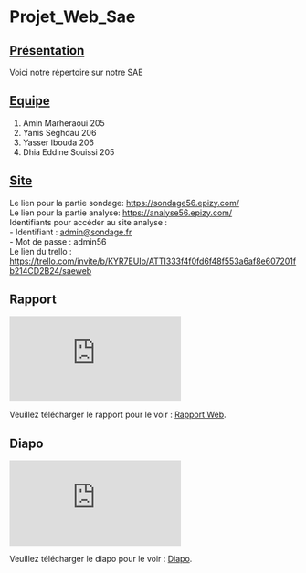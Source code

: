 # Projet_Web_Sae

## <u>Présentation</u>
Voici notre répertoire sur notre SAE

## <u>Equipe</u>
1. Amin Marheraoui 205
2. Yanis Seghdau 206
3. Yasser Ibouda 206
4. Dhia Eddine Souissi 205

## <u>Site</u><br>
Le lien pour la partie sondage: https://sondage56.epizy.com/<br>
Le lien pour la partie analyse: https://analyse56.epizy.com/<br>
Identifiants pour accéder au site analyse : <br>
    - Identifiant : admin@sondage.fr<br>
    - Mot de passe : admin56<br>
Le lien du trello : https://trello.com/invite/b/KYR7EUIo/ATTI333f4f0fd6f48f553a6af8e607201fb214CD2B24/saeweb


## Rapport
<object data="https://github.com/aminmarh/Projet_Web_Sae/blob/main/Ressources/Rapport_SAE_Sondage.pdf" type="application/pdf" width="700px" height="700px">
    <embed src="https://github.com/aminmarh/Projet_Web_Sae/blob/main/Ressources/Rapport_SAE_Sondage.pdf">
        <p>Veuillez télécharger le rapport pour le voir : <a href="https://github.com/aminmarh/Projet_Web_Sae/blob/main/Ressources/Rapport_SAE_Sondage.pdf">Rapport Web</a>.</p>
    </embed>
</object>

## Diapo
<object data="https://github.com/aminmarh/Projet_Web_Sae/blob/main/Ressources/Diapo SAE Sondage.pdf" type="application/pdf" width="700px" height="700px">
    <embed src="https://github.com/aminmarh/Projet_Web_Sae/blob/main/Ressources/Diapo SAE Sondage.pdf">
        <p>Veuillez télécharger le diapo pour le voir : <a href="https://github.com/aminmarh/Projet_Web_Sae/blob/main/Ressources/Diapo SAE Sondage.pdf">Diapo</a>.</p>
    </embed>
</object>


